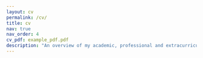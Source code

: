 ```yaml
---
layout: cv
permalink: /cv/
title: cv
nav: true
nav_order: 4
cv_pdf: example_pdf.pdf
description: "An overview of my academic, professional and extracurricular activities:"
---
```

